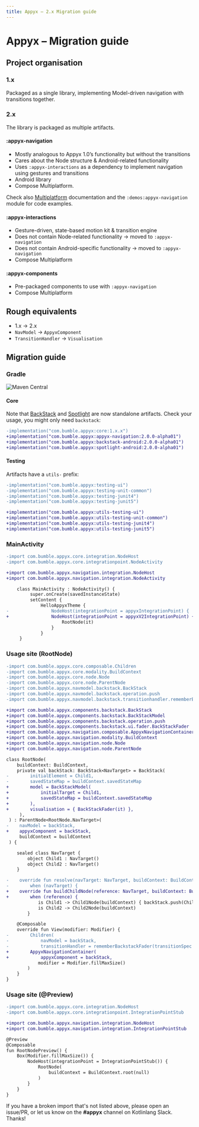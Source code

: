 ```yaml
---
title: Appyx – 2.x Migration guide
---
```


# Appyx – Migration guide


## Project organisation

### 1.x
Packaged as a single library, implementing Model-driven navigation with transitions together.

### 2.x
The library is packaged as multiple artifacts.

#### :appyx-navigation

- Mostly analogous to Appyx 1.0’s functionality but without the transitions
- Cares about the Node structure & Android-related functionality
- Uses `:appyx-interactions` as a dependency to implement navigation using gestures and transitions
- Android library
- Compose Multiplatform. 

Check also [Multiplatform](../navigation/multiplatform.md) documentation and the `:demos:appyx-navigation` module for code examples.

#### :appyx-interactions

- Gesture-driven, state-based motion kit & transition engine
- Does not contain Node-related functionality → moved to `:appyx-navigation`
- Does not contain Android-specific functionality → moved to `:appyx-navigation`
- Compose Multiplatform
   
#### :appyx-components

- Pre-packaged components to use with `:appyx-navigation`
- Compose Multiplatform
 

## Rough equivalents

- 1.x → 2.x
- `NavModel` → `AppyxComponent`
- `TransitionHandler` → `Visualisation`


## Migration guide

### Gradle

![Maven Central](https://img.shields.io/maven-central/v/com.bumble.appyx/appyx-interactions)

#### Core

Note that [BackStack](../components/backstack.md) and [Spotlight](../components/spotlight.md) are now standalone artifacts. Check your usage, you might only need `backstack`:

```diff
-implementation("com.bumble.appyx:core:1.x.x")
+implementation("com.bumble.appyx:appyx-navigation:2.0.0-alpha01")
+implementation("com.bumble.appyx:backstack-android:2.0.0-alpha01")
+implementation("com.bumble.appyx:spotlight-android:2.0.0-alpha01")
```



#### Testing

Artifacts have a `utils-` prefix:

```diff
-implementation("com.bumble.appyx:testing-ui")
-implementation("com.bumble.appyx:testing-unit-common")
-implementation("com.bumble.appyx:testing-junit4")
-implementation("com.bumble.appyx:testing-junit5")

+implementation("com.bumble.appyx:utils-testing-ui")
+implementation("com.bumble.appyx:utils-testing-unit-common")
+implementation("com.bumble.appyx:utils-testing-junit4")
+implementation("com.bumble.appyx:utils-testing-junit5")
```


### MainActivity

```diff
-import com.bumble.appyx.core.integration.NodeHost
-import com.bumble.appyx.core.integrationpoint.NodeActivity

+import com.bumble.appyx.navigation.integration.NodeHost
+import com.bumble.appyx.navigation.integration.NodeActivity

    class MainActivity : NodeActivity() {
         super.onCreate(savedInstanceState)
         setContent {
             HelloAppyxTheme {
-                NodeHost(integrationPoint = appyxIntegrationPoint) {
+                NodeHost(integrationPoint = appyxV2IntegrationPoint) {
                     RootNode(it)
                 }
             }
     }
```

### Usage site (RootNode)

```diff
-import com.bumble.appyx.core.composable.Children
-import com.bumble.appyx.core.modality.BuildContext
-import com.bumble.appyx.core.node.Node
-import com.bumble.appyx.core.node.ParentNode
-import com.bumble.appyx.navmodel.backstack.BackStack
-import com.bumble.appyx.navmodel.backstack.operation.push
-import com.bumble.appyx.navmodel.backstack.transitionhandler.rememberBackstackFader

+import com.bumble.appyx.components.backstack.BackStack
+import com.bumble.appyx.components.backstack.BackStackModel
+import com.bumble.appyx.components.backstack.operation.push
+import com.bumble.appyx.components.backstack.ui.fader.BackStackFader
+import com.bumble.appyx.navigation.composable.AppyxNavigationContainer
+import com.bumble.appyx.navigation.modality.BuildContext
+import com.bumble.appyx.navigation.node.Node
+import com.bumble.appyx.navigation.node.ParentNode

class RootNode(
    buildContext: BuildContext,
    private val backStack: BackStack<NavTarget> = BackStack(
-        initialElement = Child1,
-        savedStateMap = buildContext.savedStateMap
+        model = BackStackModel(
+            initialTarget = Child1,
+            savedStateMap = buildContext.savedStateMap
+        ),
+        visualisation = { BackStackFader(it) },
     ),
 ) : ParentNode<RootNode.NavTarget>(
-    navModel = backStack,
+    appyxComponent = backStack,
     buildContext = buildContext
 ) {

    sealed class NavTarget {
        object Child1 : NavTarget()
        object Child2 : NavTarget()
    }

-    override fun resolve(navTarget: NavTarget, buildContext: BuildContext): Node =
-        when (navTarget) {
+    override fun buildChildNode(reference: NavTarget, buildContext: BuildContext): Node =
+        when (reference) {
            is Child1 -> Child1Node(buildContext) { backStack.push(Child2) }
            is Child2 -> Child2Node(buildContext)
        }

    @Composable
    override fun View(modifier: Modifier) {
-        Children(
-            navModel = backStack,
-            transitionHandler = rememberBackstackFader(transitionSpec = { spring() }),
+        AppyxNavigationContainer(
+            appyxComponent = backStack,
            modifier = Modifier.fillMaxSize()
        )
    }
}
```


### Usage site (@Preview)

```diff
-import com.bumble.appyx.core.integration.NodeHost
-import com.bumble.appyx.core.integrationpoint.IntegrationPointStub

+import com.bumble.appyx.navigation.integration.NodeHost
+import com.bumble.appyx.navigation.integration.IntegrationPointStub

@Preview
@Composable
fun RootNodePreview() {
    Box(Modifier.fillMaxSize()) {
        NodeHost(integrationPoint = IntegrationPointStub()) {
            RootNode(
                buildContext = BuildContext.root(null)
            )
        }
    }
}
```

If you have a broken import that's not listed above, please open an issue/PR, or let us know on the **#appyx** channel on Kotlinlang Slack. Thanks!
